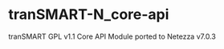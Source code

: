 tranSMART-N_core-api
====================

tranSMART GPL v1.1 Core API Module ported to Netezza v7.0.3
